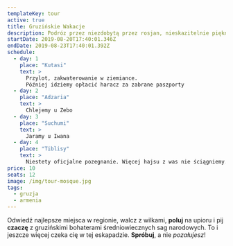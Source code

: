 ```yaml
---
templateKey: tour
active: true
title: Gruzińskie Wakacje
description: Podróz przez niezdobytą przez rosjan, nieskazitelnie piękną Gruzję
startDate: 2019-08-20T17:40:01.346Z
endDate: 2019-08-23T17:40:01.392Z
schedule:
  - day: 1
    place: "Kutasi"
    text: >
      Przylot, zakwaterowanie w ziemiance.
      Później idziemy opłacić haracz za zabrane paszporty
  - day: 2
    place: "Adzaria"
    text: >
      Chlejemy u Zebo
  - day: 3
    place: "Suchumi"
    text: >
      Jaramy u Iwana
  - day: 4
    place: "Tiblisy"
    text: >
      Niestety oficjalne pozegnanie. Więcej hajsu z was nie ściągniemy. Ci którzy opłacili haracz zostają wypuszczeni do samolotu, a resztę wywozimy do Pankisi sprzedać ciapatym
price: 10
seats: 12
image: /img/tour-mosque.jpg
tags:
  - gruzja
  - armenia
---
```


Odwiedź najlepsze miejsca w regionie, walcz z wilkami, **poluj** na upioru i pij **czaczę** z gruzińskimi bohaterami średniowiecznych sag narodowych. To i jeszcze więcej czeka cię w tej eskapadzie. **Spróbuj**, a nie _pozałujesz_!